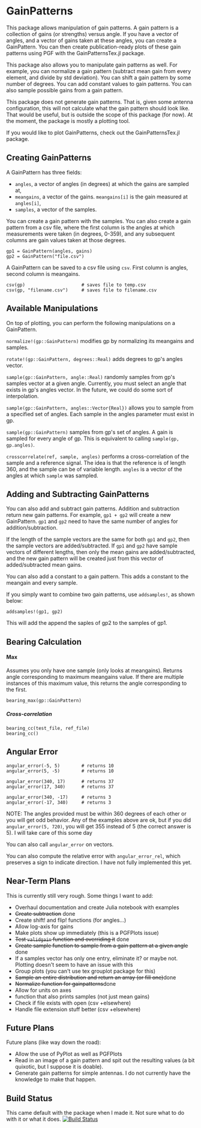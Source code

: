 # GainPatterns

This package allows manipulation of gain patterns.
A gain pattern is a collection of gains (or strengths) versus angle.
If you have a vector of angles, and a vector of gains taken at these angles, you can create a GainPattern.
You can then create publication-ready plots of these gain patterns using PGF with the GainPatternsTex.jl package.

This package also allows you to manipulate gain patterns as well.
For example, you can normalize a gain pattern (subtract mean gain from every element, and divide by std deviation).
You can shift a gain pattern by some number of degrees.
You can add constant values to gain patterns.
You can also sample possible gains from a gain pattern.

This package does not generate gain patterns.
That is, given some antenna configuration, this will not calculate what the gain pattern should look like.
That would be useful, but is outside the scope of this package (for now).
At the moment, the package is mostly a plotting tool.

If you would like to plot GainPatterns, check out the GainPatternsTex.jl package.

## Creating GainPatterns
A GainPattern has three fields:
* `angles`, a vector of angles (in degrees) at which the gains are sampled at,
* `meangains`, a vector of the gains. `meangains[i]` is the gain measured at `angles[i]`,
* `samples`, a vector of the samples.

You can create a gain pattern with the samples.
You can also create a gain pattern from a csv file, where the first column is the angles at which measurements were taken (in degrees, 0-359), and any subsequent columns are gain values taken at those degrees.
```
gp1 = GainPattern(angles, gains)
gp2 = GainPattern("file.csv")
```

A GainPattern can be saved to a csv file using `csv`.
First column is angles, second column is meangains.
```
csv(gp)						# saves file to temp.csv
csv(gp, "filename.csv")		# saves file to filename.csv
```

## Available Manipulations
On top of plotting, you can perform the following manipulations on a GainPattern.

`normalize!(gp::GainPattern)` modifies gp by normalizing its meangains and samples.

`rotate!(gp::GainPattern, degrees::Real)` adds degrees to gp's angles vector.

`sample(gp::GainPattern, angle::Real)` randomly samples from gp's samples vector at a given angle.
Currently, you must select an angle that exists in gp's angles vector.
In the future, we could do some sort of interpolation.

`sample(gp::GainPattern, angles::Vector{Real})` allows you to sample from a specified set of angles.
Each sample in the angles parameter must exist in gp.

`sample(gp::GainPattern)` samples from gp's set of angles.
A gain is sampled for every angle of gp.
This is equivalent to calling `sample(gp, gp.angles)`.

`crosscorrelate(ref, sample, angles)` performs a cross-correlation of the sample and a reference signal. The idea is that the reference is of length 360, and the sample can be of variable length. `angles` is a vector of the angles at which `sample` was sampled.

## Adding and Subtracting GainPatterns
You can also add and subtract gain patterns.
Addition and subtraction return new gain patterns.
For example, `gp1 + gp2` will create a new GainPattern.
`gp1` and `gp2` need to have the same number of angles for addition/subtraction.

If the length of the sample vectors are the same for both `gp1` and `gp2`, then the sample vectors are added/subtracted.
If `gp1` and `gp2` have sample vectors of different lengths, then only the mean gains are added/subtracted,
and the new gain pattern will be created just from this vector of added/subtracted mean gains.

You can also add a constant to a gain pattern.
This adds a constant to the meangain and every sample.

If you simply want to combine two gain patterns, use `addsamples!`, as shown below:
```
addsamples!(gp1, gp2)
```
This will add the append the saples of gp2 to the samples of gp1.

## Bearing Calculation


#### Max
Assumes you only have one sample (only looks at meangains). Returns angle corresponding to maximum meangains value. If there are multiple instances of this maximum value, this returns the angle corresponding to the first.
```
bearing_max(gp::GainPattern)
```

##### Cross-correlation
```
bearing_cc(test_file, ref_file)
bearing_cc()
```

## Angular Error
```
angular_error(-5, 5)		# returns 10
angular_error(5, -5)		# returns 10

angular_error(340, 17)		# returns 37
angular_error(17, 340)		# returns 37

angular_error(340, -17)		# returns 3
angular_error(-17, 340)		# returns 3
```
NOTE: The angles provided must be within 360 degrees of each other or you will get odd behavior.
Any of the examples above are ok, but if you did `angular_error(5, 720)`, you will get 355 instead of 5 (the correct answer is 5).
I will take care of this some day

You can also call `angular_error` on vectors.

You can also compute the relative error with `angular_error_rel`, which preserves a sign to indicate direction.
I have not fully implemented this yet.

## Near-Term Plans
This is currently still very rough. Some things I want to add:
* Overhaul documentation and create Julia notebook with examples
* ~~Create subtraction~~ done
* Create shift! and flip! functions (for angles...)
* Allow log-axis for gains
* Make plots show up immediately (this is a PGFPlots issue)
* ~~Test `validgain` function and overriding it~~ done
* ~~Create sample function to sample from a gain pattern at a given angle~~ done
* If a samples vector has only one entry, eliminate it? or maybe not. Plotting doesn't seem to have an issue with this
* Group plots (you can't use tex grouplot package for this)
* ~~Sample an entire distribution and return an array (or fill one)~~done
* ~~Normalize function for gainpatterns~~done
* Allow for units on axes
* function that also prints samples  (not just mean gains)
* Check if file exists with open (csv +elsewhere)
* Handle file extension stuff better (csv +elsewhere)

## Future Plans
Future plans (like way down the road):
* Allow the use of PyPlot as well as PGFPlots
* Read in an image of a gain pattern and spit out the resulting values (a bit quixotic, but I suppose it is doable).
* Generate gain patterns for simple antennas. I do not currently have the knowledge to make that happen.

## Build Status
This came default with the package when I made it. Not sure what to do with it or what it does.
[![Build Status](https://travis-ci.org/dressel/GainPatterns.jl.svg?branch=master)](https://travis-ci.org/dressel/GainPatterns.jl)
